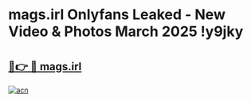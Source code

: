 # mags.irl Onlyfans Leaked - New Video & Photos March 2025 !y9jky

# <h2><a href="https://88ayh1.iuczelnia.edu.pl?title=mags.irl&ref=y9jky">🔗👉 🔴 mags.irl</a></h2>

[![acn](https://github.com/user-attachments/assets/0f9c940e-d8b0-45ae-aac7-cd30a18b3e1c)](https://88ayh1.iuczelnia.edu.pl?title=mags.irl&ref=y9jky)

